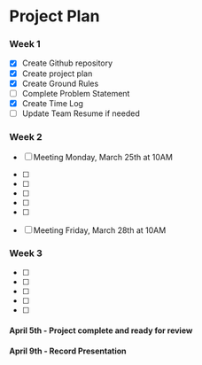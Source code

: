 # Project Plan

### Week 1

- [X] Create Github repository
- [X] Create project plan
- [X] Create Ground Rules
- [ ] Complete Problem Statement
- [X] Create Time Log
- [ ] Update Team Resume if needed

### Week 2

- [ ] Meeting Monday, March 25th at 10AM
- [ ] 
- [ ] 
- [ ] 
- [ ] 
- [ ] 
- [ ] Meeting Friday, March 28th at 10AM


### Week 3

- [ ] 
- [ ] 
- [ ] 
- [ ] 
- [ ] 

#### April 5th - Project complete and ready for review 
#### April 9th - Record Presentation